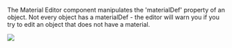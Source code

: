 The Material Editor component manipulates the 'materialDef' property of an object. Not every object has a materialDef - the editor will warn you if you try to edit an object that does not have a material.

![](http://i.imgur.com/HcSiuRT.png)